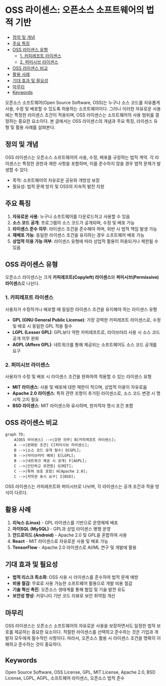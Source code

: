 # OSS 라이센스: 오픈소스 소프트웨어의 법적 기반

<!-- mtoc-start -->

- [정의 및 개념](#정의-및-개념)
- [주요 특징](#주요-특징)
- [OSS 라이센스 유형](#oss-라이센스-유형)
  - [1. 카피레프트 라이센스](#1-카피레프트-라이센스)
  - [2. 퍼미시브 라이센스](#2-퍼미시브-라이센스)
- [OSS 라이센스 비교](#oss-라이센스-비교)
- [활용 사례](#활용-사례)
- [기대 효과 및 필요성](#기대-효과-및-필요성)
- [마무리](#마무리)
- [Keywords](#keywords)

<!-- mtoc-end -->

오픈소스 소프트웨어(Open Source Software, OSS)는 누구나 소스 코드를 자유롭게 사용, 수정 및 배포할 수 있도록 허용하는 소프트웨어이다. 그러나 이러한 자유로운 사용에는 특정한 라이센스 조건이 적용되며, OSS 라이센스는 소프트웨어의 사용 범위를 결정하는 중요한 요소이다. 본 글에서는 OSS 라이센스의 개념과 주요 특징, 라이센스 유형 및 활용 사례를 살펴본다.

## 정의 및 개념

OSS 라이센스는 오픈소스 소프트웨어의 사용, 수정, 배포를 규정하는 법적 계약. 각 라이센스는 특정한 권한과 제한 사항을 포함하며, 이를 준수하지 않을 경우 법적 문제가 발생할 수 있다.

- 목적: 소프트웨어의 자유로운 공유와 개방성 보장
- 필요성: 법적 문제 방지 및 OSS의 지속적 발전 지원

## 주요 특징

1. **자유로운 사용**: 누구나 소프트웨어를 다운로드하고 사용할 수 있음
2. **소스 코드 공개**: 프로그램의 소스 코드가 공개되며, 수정 및 배포 가능
3. **라이센스 준수 의무**: 라이센스 조건을 준수해야 하며, 위반 시 법적 책임 발생 가능
4. **재배포 가능**: 동일한 라이센스 조건을 유지하는 경우 소프트웨어 배포 가능
5. **상업적 이용 가능 여부**: 라이센스 유형에 따라 상업적 활용이 허용되거나 제한될 수 있음

## OSS 라이센스 유형

오픈소스 라이센스는 크게 **카피레프트(Copyleft) 라이센스**와 **퍼미시브(Permissive) 라이센스**로 나뉜다.

### 1. 카피레프트 라이센스

사용자가 수정하거나 배포할 때 동일한 라이센스 조건을 유지해야 하는 라이센스 유형

- **GPL (GNU General Public License)**: 가장 강력한 카피레프트 라이센스로, 수정 및 배포 시 동일한 GPL 적용 필수
- **LGPL (Lesser GPL)**: GPL보다 약한 카피레프트로, 라이브러리 사용 시 소스 코드 공개 의무 완화
- **AGPL (Affero GPL)**: 네트워크를 통해 제공되는 소프트웨어도 소스 코드 공개를 요구

### 2. 퍼미시브 라이센스

사용자가 수정 및 배포 시 라이센스 조건을 완화하여 적용할 수 있는 라이센스 유형

- **MIT 라이센스**: 사용 및 배포에 대한 제한이 적으며, 상업적 이용이 자유로움
- **Apache 2.0 라이센스**: 특허 관련 조항이 추가된 라이센스로, 소스 코드 변경 시 명시적 고지 필요
- **BSD 라이센스**: MIT 라이센스와 유사하며, 원저작자 명시 조건 포함

## OSS 라이센스 비교

```mermaid
graph TD;
    A[OSS 라이센스] -->|강한 의무| B[카피레프트 라이센스];
    A -->|완화된 조건| C[퍼미시브 라이센스];
    B -->|소스 코드 공개 필수| D[GPL];
    B -->|라이브러리 예외| E[LGPL];
    B -->|네트워크 제공 시 공개| F[AGPL];
    C -->|간단하고 유연함| G[MIT];
    C -->|특허 보호 포함| H[Apache 2.0];
    C -->|저작권 표시 요구| I[BSD];
```

OSS 라이센스는 카피레프트와 퍼미시브로 나뉘며, 각 라이센스는 공개 조건과 적용 방식이 다르다.

## 활용 사례

1. **리눅스 (Linux)** - GPL 라이센스를 기반으로 운영체제 배포
2. **마이SQL (MySQL)** - GPL과 상업 라이센스 병행 운영
3. **안드로이드 (Android)** - Apache 2.0 및 GPL을 혼합하여 사용
4. **React** - MIT 라이센스로 자유로운 사용 및 배포 가능
5. **TensorFlow** - Apache 2.0 라이센스로 AI/ML 연구 및 개발에 활용

## 기대 효과 및 필요성

- **법적 리스크 최소화**: OSS 사용 시 라이센스를 준수하여 법적 문제 예방
- **비용 절감**: 무료로 사용 가능한 소프트웨어 활용으로 개발 비용 절감
- **기술 혁신 촉진**: 오픈소스 생태계를 통해 협업 및 기술 발전 유도
- **보안성 향상**: 커뮤니티 기반 코드 리뷰로 보안 취약점 개선

## 마무리

OSS 라이센스는 오픈소스 소프트웨어의 자유로운 사용을 보장하면서도 일정한 법적 보호를 제공하는 중요한 요소이다. 적절한 라이센스를 선택하고 준수하는 것은 기업과 개발자 모두에게 필수적인 사항이다. 따라서, 오픈소스 활용 시 라이센스 조건을 명확히 이해하고 준수하는 것이 중요하다.

## Keywords

Open Source Software, OSS License, GPL, MIT License, Apache 2.0, BSD License, LGPL, AGPL, 소프트웨어 라이센스, 오픈소스 법적 준수
